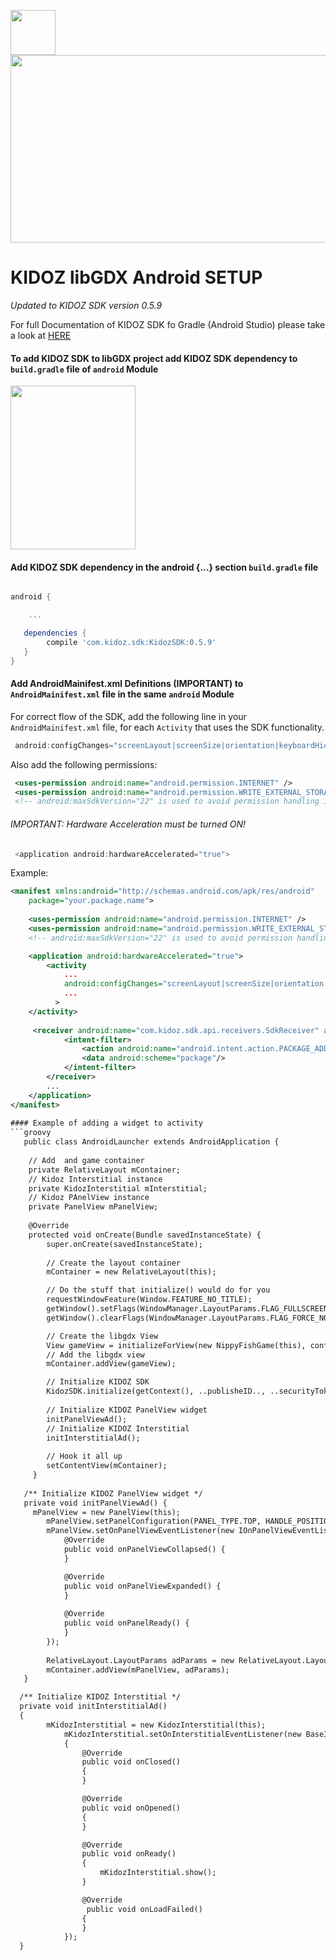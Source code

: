 <a href="url"><img src="https://github.com/Kidoz-SDK/Kidoz_Android_SDK_Example/blob/master/graphics/App%20icon.png" align="left" height="72" width="72" ></a><br>
[<img src="https://kidoz-cdn.s3.amazonaws.com/wordpress/kidoz_small.gif" width="533px" height="300px">](https://www.youtube.com/watch?v=-ljFjRn7jeM)


# KIDOZ libGDX Android SETUP

*Updated to KIDOZ SDK version 0.5.9*

For full Documentation of KIDOZ SDK fo Gradle (Android Studio) please take a look at [HERE](https://github.com/Kidoz-SDK/KIDOZ_Android_SDK_Example-Android-Studio)

#### To add KIDOZ SDK to libGDX project add KIDOZ SDK dependency to `build.gradle` file of `android` Module
<img src="https://s3.amazonaws.com/kidoz-cdn/sdk/GitHub_Tutorial_Img/lib_gdx_tut_1.png" width="200px" height="262px">

#### Add KIDOZ SDK dependency in the android {...} section `build.gradle` file 
```groovy

android {

    ...

   dependencies {
        compile 'com.kidoz.sdk:KidozSDK:0.5.9'
   }
}
```

#### Add AndroidMainifest.xml  Definitions (IMPORTANT) to `AndroidMainifest.xml` file in the same `android` Module
For correct flow of the SDK, add the following line in your `AndroidMainifest.xml` file, for each `Activity` that uses the SDK functionality.
```groovy
 android:configChanges="screenLayout|screenSize|orientation|keyboardHidden|keyboard"
``` 

Also add the following permissions:

```xml
 <uses-permission android:name="android.permission.INTERNET" />
 <uses-permission android:name="android.permission.WRITE_EXTERNAL_STORAGE" android:maxSdkVersion="22"/>
 <!-- android:maxSdkVersion="22" is used to avoid permission handling in Android 6.0 and above  -->  
``` 

###### IMPORTANT: Hardware Acceleration must be turned ON!
```groovy
 <application android:hardwareAccelerated="true">
``` 

Example:
```xml
<manifest xmlns:android="http://schemas.android.com/apk/res/android"
    package="your.package.name">
    
    <uses-permission android:name="android.permission.INTERNET" />
    <uses-permission android:name="android.permission.WRITE_EXTERNAL_STORAGE" android:maxSdkVersion="22"/>
    <!-- android:maxSdkVersion="22" is used to avoid permission handling in Android 6.0 and above  -->  

    <application android:hardwareAccelerated="true">
        <activity
            ...
            android:configChanges="screenLayout|screenSize|orientation|keyboardHidden|keyboard"
            ...
          >
	</activity>
	
	 <receiver android:name="com.kidoz.sdk.api.receivers.SdkReceiver" android:enabled="true" >
            <intent-filter>
                <action android:name="android.intent.action.PACKAGE_ADDED"/>
                <data android:scheme="package"/>
            </intent-filter>
        </receiver>
        ...
    </application>
</manifest>
 
#### Example of adding a widget to activity
```groovy
   public class AndroidLauncher extends AndroidApplication {
   
    // Add  and game container
    private RelativeLayout mContainer;
    // Kidoz Interstitial instance
    private KidozInterstitial mInterstitial;
    // Kidoz PAnelView instance
    private PanelView mPanelView;
   
    @Override
    protected void onCreate(Bundle savedInstanceState) {
        super.onCreate(savedInstanceState);
        
        // Create the layout container
        mContainer = new RelativeLayout(this);

        // Do the stuff that initialize() would do for you
        requestWindowFeature(Window.FEATURE_NO_TITLE);
        getWindow().setFlags(WindowManager.LayoutParams.FLAG_FULLSCREEN, WindowManager.LayoutParams.FLAG_FULLSCREEN);
        getWindow().clearFlags(WindowManager.LayoutParams.FLAG_FORCE_NOT_FULLSCREEN);

        // Create the libgdx View
        View gameView = initializeForView(new NippyFishGame(this), config);
        // Add the libgdx view
        mContainer.addView(gameView);

        // Initialize KIDOZ SDK 
        KidozSDK.initialize(getContext(), ..publisheID.., ..securityToke..);
         
        // Initialize KIDOZ PanelView widget
        initPanelViewAd();
        // Initialize KIDOZ Interstitial
        initInterstitialAd();
        
        // Hook it all up
        setContentView(mContainer);
     }
   
   /** Initialize KIDOZ PanelView widget */
   private void initPanelViewAd() {
     mPanelView = new PanelView(this);
        mPanelView.setPanelConfiguration(PANEL_TYPE.TOP, HANDLE_POSITION.END);
        mPanelView.setOnPanelViewEventListener(new IOnPanelViewEventListener() {
            @Override
            public void onPanelViewCollapsed() {
            }

            @Override
            public void onPanelViewExpanded() {
            }
            
            @Override
            public void onPanelReady() {
            }
        });
      
        RelativeLayout.LayoutParams adParams = new RelativeLayout.LayoutParams(RelativeLayout.LayoutParams.MATCH_PARENT, RelativeLayout.LayoutParams.MATCH_PARENT);
        mContainer.addView(mPanelView, adParams);
   }

  /** Initialize KIDOZ Interstitial */
  private void initInterstitialAd()
  {
        mKidozInterstitial = new KidozInterstitial(this);
            mKidozInterstitial.setOnInterstitialEventListener(new BaseInterstitial.IOnInterstitialEventListener()
            {
                @Override
                public void onClosed()
                {
                }

                @Override
                public void onOpened()
                {
                }

                @Override
                public void onReady()
                {
                    mKidozInterstitial.show();
                }

                @Override
                 public void onLoadFailed()
                {
                }
            });
  }
   

``` 



